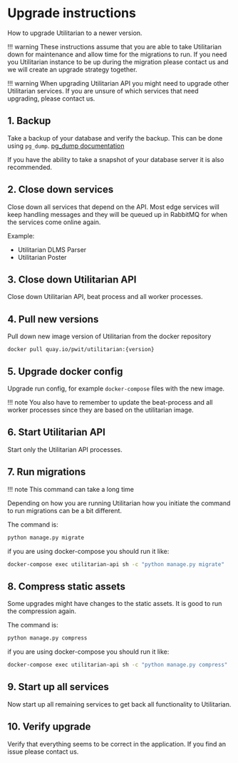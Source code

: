 # Upgrade instructions

How to upgrade Utilitarian to a newer version.

!!! warning
       These instructions assume that you are able to take Utilitarian down for 
       maintenance and allow time for the migrations to run.
       If you need you Utilitarian instance to be up during the migration please contact
       us and we will create an upgrade strategy together.
       
!!! warning
       When upgrading Utilitarian API you might need to upgrade other Utilitarian 
       services. If you are unsure of which services that need upgrading, please 
       contact us.
       
## 1. Backup

Take a backup of your database and verify the backup. This can be done using `pg_dump`.
[pg_dump documentation](https://www.postgresql.org/docs/10/app-pgdump.html)

If you have the ability to take a snapshot of your database server it is also recommended.

## 2. Close down services

Close down all services that depend on the API. Most edge services will keep handling 
messages and they will be queued up in RabbitMQ for when the services come online again.

Example:

* Utilitarian DLMS Parser
* Utilitarian Poster

## 3. Close down Utilitarian API

Close down Utilitarian API, beat process and all worker processes.

## 4. Pull new versions 

Pull down new image version of Utilitarian from the docker repository

```
docker pull quay.io/pwit/utilitarian:{version}
```

## 5. Upgrade docker config

Upgrade run config, for example `docker-compose` files with the new image.

!!! note
    You also have to remember to update the beat-process and all worker processes since 
    they are based on the utilitarian image.
    
## 6. Start Utilitarian API

Start only the Utilitarian API processes.

## 7. Run migrations

!!! note
    This command can take a long time

Depending on how you are running Utilitarian how you initiate the command to run 
migrations can be a bit different.

The command is:

```bash
python manage.py migrate
```

if you are using docker-compose you should run it like:

```bash
docker-compose exec utilitarian-api sh -c "python manage.py migrate"
```

## 8. Compress static assets

Some upgrades might have changes to the static assets. It is good to run the compression 
again.

The command is:

```bash
python manage.py compress
```

if you are using docker-compose you should run it like:

```bash
docker-compose exec utilitarian-api sh -c "python manage.py compress"
```

## 9. Start up all services

Now start up all remaining services to get back all functionality to Utilitarian.


## 10. Verify upgrade

Verify that everything seems to be correct in the application. If you find an issue 
please contact us.